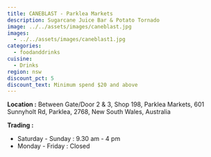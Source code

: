 ```yaml
---
title: CANEBLAST - Parklea Markets
description: Sugarcane Juice Bar & Potato Tornado
image: ../../assets/images/caneblast.jpg
images:
  - ../../assets/images/caneblast1.jpg
categories:
  - foodanddrinks
cuisine:
  - Drinks
region: nsw
discount_pct: 5
discount_text: Minimum spend $20 and above
---
```


**Location :** Between Gate/Door 2 & 3, Shop 198, Parklea Markets, 601 Sunnyholt Rd, Parklea, 2768, New South Wales, Australia

**Trading :**

- Saturday - Sunday : 9.30 am - 4 pm
- Monday - Friday : Closed
